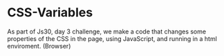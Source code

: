 # CSS-Variables
As part of Js30, day 3 challenge, we make a code that changes some properties of the CSS in the page, using JavaScript, and running in a html enviroment. (Browser)
